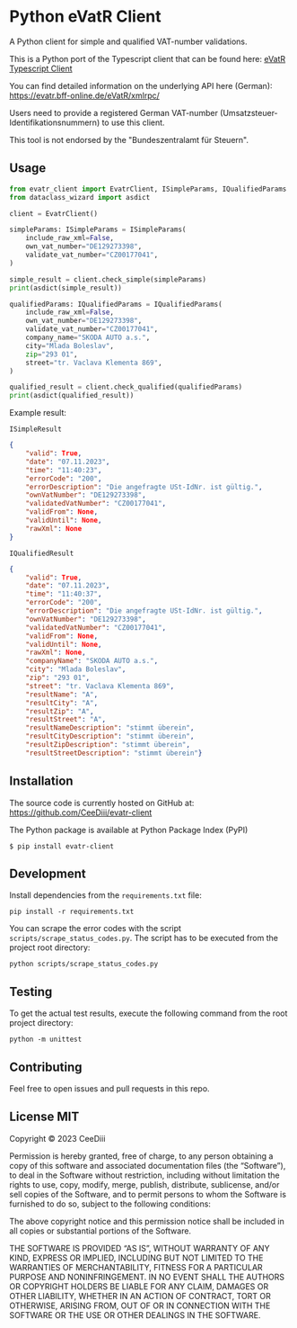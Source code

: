 # Python eVatR Client

A Python client for simple and qualified VAT-number validations.

This is a Python port of the Typescript client that can be found here: [eVatR Typescript Client](https://github.com/qqilihq/evatr/tree/master)

You can find detailed information on the underlying API here (German): https://evatr.bff-online.de/eVatR/xmlrpc/

Users need to provide a registered German VAT-number (Umsatzsteuer-Identifikationsnummern) to use this client.

This tool is not endorsed by the "Bundeszentralamt für Steuern".

## Usage

```python
from evatr_client import EvatrClient, ISimpleParams, IQualifiedParams
from dataclass_wizard import asdict

client = EvatrClient()

simpleParams: ISimpleParams = ISimpleParams(
    include_raw_xml=False,
    own_vat_number="DE129273398",
    validate_vat_number="CZ00177041",
)

simple_result = client.check_simple(simpleParams)
print(asdict(simple_result))

qualifiedParams: IQualifiedParams = IQualifiedParams(
    include_raw_xml=False,
    own_vat_number="DE129273398",
    validate_vat_number="CZ00177041",
    company_name="SKODA AUTO a.s.",
    city="Mlada Boleslav",
    zip="293 01",
    street="tr. Vaclava Klementa 869",
)

qualified_result = client.check_qualified(qualifiedParams)
print(asdict(qualified_result))
```

Example result:

`ISimpleResult`
```json
{
    "valid": True,
    "date": "07.11.2023",
    "time": "11:40:23",
    "errorCode": "200",
    "errorDescription": "Die angefragte USt-IdNr. ist gültig.",
    "ownVatNumber": "DE129273398",
    "validatedVatNumber": "CZ00177041",
    "validFrom": None,
    "validUntil": None,
    "rawXml": None
}
```

`IQualifiedResult`

```json
{
    "valid": True, 
    "date": "07.11.2023", 
    "time": "11:40:37", 
    "errorCode": "200", 
    "errorDescription": "Die angefragte USt-IdNr. ist gültig.", 
    "ownVatNumber": "DE129273398", 
    "validatedVatNumber": "CZ00177041", 
    "validFrom": None, 
    "validUntil": None, 
    "rawXml": None, 
    "companyName": "SKODA AUTO a.s.", 
    "city": "Mlada Boleslav",
    "zip": "293 01", 
    "street": "tr. Vaclava Klementa 869", 
    "resultName": "A", 
    "resultCity": "A", 
    "resultZip": "A", 
    "resultStreet": "A", 
    "resultNameDescription": "stimmt überein",
    "resultCityDescription": "stimmt überein", 
    "resultZipDescription": "stimmt überein", 
    "resultStreetDescription": "stimmt überein"}

```

## Installation

The source code is currently hosted on GitHub at: https://github.com/CeeDiii/evatr-client

The Python package is available at Python Package Index (PyPI)

```
$ pip install evatr-client
```

## Development

Install dependencies from the `requirements.txt` file:

```shell
pip install -r requirements.txt
```

You can scrape the error codes with the script `scripts/scrape_status_codes.py`. The script has to be executed from the project root directory:

```shell
python scripts/scrape_status_codes.py
```

## Testing

To get the actual test results, execute the following command from the root project directory:

```shell
python -m unittest
```

## Contributing

Feel free to open issues and pull requests in this repo.

## License MIT

Copyright © 2023 CeeDiii

Permission is hereby granted, free of charge, to any person obtaining a copy of this software and associated documentation files (the “Software”), to deal in the Software without restriction, including without limitation the rights to use, copy, modify, merge, publish, distribute, sublicense, and/or sell copies of the Software, and to permit persons to whom the Software is furnished to do so, subject to the following conditions:

The above copyright notice and this permission notice shall be included in all copies or substantial portions of the Software.

THE SOFTWARE IS PROVIDED “AS IS”, WITHOUT WARRANTY OF ANY KIND, EXPRESS OR IMPLIED, INCLUDING BUT NOT LIMITED TO THE WARRANTIES OF MERCHANTABILITY, FITNESS FOR A PARTICULAR PURPOSE AND NONINFRINGEMENT. IN NO EVENT SHALL THE AUTHORS OR COPYRIGHT HOLDERS BE LIABLE FOR ANY CLAIM, DAMAGES OR OTHER LIABILITY, WHETHER IN AN ACTION OF CONTRACT, TORT OR OTHERWISE, ARISING FROM, OUT OF OR IN CONNECTION WITH THE SOFTWARE OR THE USE OR OTHER DEALINGS IN THE SOFTWARE.
